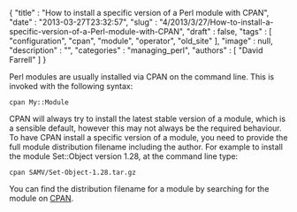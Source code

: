 {
   "title" : "How to install a specific version of a Perl module with CPAN",
   "date" : "2013-03-27T23:32:57",
   "slug" : "4/2013/3/27/How-to-install-a-specific-version-of-a-Perl-module-with-CPAN",
   "draft" : false,
   "tags" : [
      "configuration",
      "cpan",
      "module",
      "operator",
      "old_site"
   ],
   "image" : null,
   "description" : "",
   "categories" : "managing_perl",
   "authors" : [
      "David Farrell"
   ]
}


Perl modules are usually installed via CPAN on the command line. This is invoked with the following syntax:

``` prettyprint
cpan My::Module
```

CPAN will always try to install the latest stable version of a module, which is a sensible default, however this may not always be the required behaviour. To have CPAN install a specific version of a module, you need to provide the full module distribution filename including the author. For example to install the module Set::Object version 1.28, at the command line type:

``` prettyprint
cpan SAMV/Set-Object-1.28.tar.gz
```

You can find the distribution filename for a module by searching for the module on [CPAN](http://search.cpan.org/).
